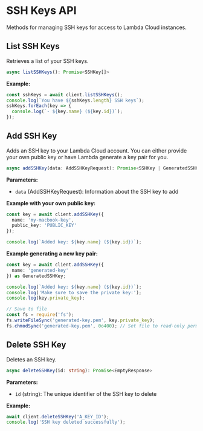 # SSH Keys API

Methods for managing SSH keys for access to Lambda Cloud instances.

## List SSH Keys

Retrieves a list of your SSH keys.

```typescript
async listSSHKeys(): Promise<SSHKey[]>
```

**Example:**

```typescript
const sshKeys = await client.listSSHKeys();
console.log(`You have ${sshKeys.length} SSH keys`);
sshKeys.forEach(key => {
  console.log(`- ${key.name} (${key.id})`);
});
```

## Add SSH Key

Adds an SSH key to your Lambda Cloud account. You can either provide your own public key or have Lambda generate a key pair for you.

```typescript
async addSSHKey(data: AddSSHKeyRequest): Promise<SSHKey | GeneratedSSHKey>
```

**Parameters:**

- `data` (AddSSHKeyRequest): Information about the SSH key to add

**Example with your own public key:**

```typescript
const key = await client.addSSHKey({
  name: 'my-macbook-key',
  public_key: 'PUBLIC_KEY'
});

console.log(`Added key: ${key.name} (${key.id})`);
```

**Example generating a new key pair:**

```typescript
const key = await client.addSSHKey({
  name: 'generated-key'
}) as GeneratedSSHKey;

console.log(`Added key: ${key.name} (${key.id})`);
console.log('Make sure to save the private key:');
console.log(key.private_key);

// Save to file
const fs = require('fs');
fs.writeFileSync('generated-key.pem', key.private_key);
fs.chmodSync('generated-key.pem', 0o400); // Set file to read-only permission
```

## Delete SSH Key

Deletes an SSH key.

```typescript
async deleteSSHKey(id: string): Promise<EmptyResponse>
```

**Parameters:**

- `id` (string): The unique identifier of the SSH key to delete

**Example:**

```typescript
await client.deleteSSHKey('A_KEY_ID');
console.log('SSH key deleted successfully');
```
